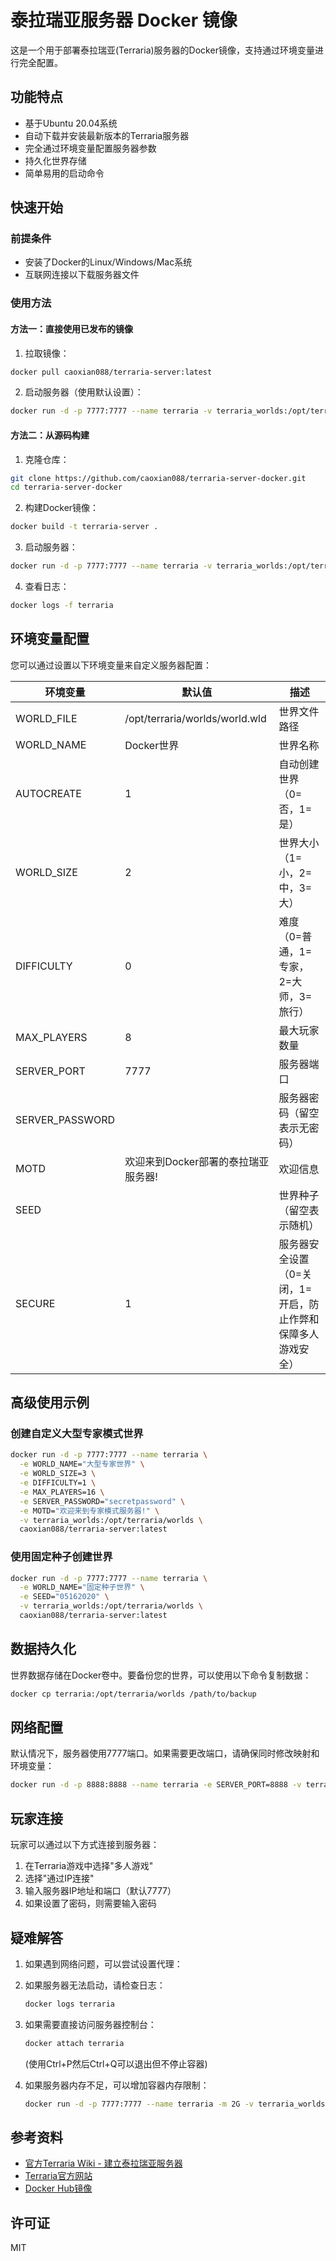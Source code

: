 # 泰拉瑞亚服务器 Docker 镜像

这是一个用于部署泰拉瑞亚(Terraria)服务器的Docker镜像，支持通过环境变量进行完全配置。

## 功能特点

- 基于Ubuntu 20.04系统
- 自动下载并安装最新版本的Terraria服务器
- 完全通过环境变量配置服务器参数
- 持久化世界存储
- 简单易用的启动命令

## 快速开始

### 前提条件

- 安装了Docker的Linux/Windows/Mac系统
- 互联网连接以下载服务器文件

### 使用方法

#### 方法一：直接使用已发布的镜像

1. 拉取镜像：
```bash
docker pull caoxian088/terraria-server:latest
```

2. 启动服务器（使用默认设置）：
```bash
docker run -d -p 7777:7777 --name terraria -v terraria_worlds:/opt/terraria/worlds caoxian088/terraria-server:latest
```

#### 方法二：从源码构建

1. 克隆仓库：
```bash
git clone https://github.com/caoxian088/terraria-server-docker.git
cd terraria-server-docker
```

2. 构建Docker镜像：
```bash
docker build -t terraria-server .
```

3. 启动服务器：
```bash
docker run -d -p 7777:7777 --name terraria -v terraria_worlds:/opt/terraria/worlds terraria-server
```

4. 查看日志：
```bash
docker logs -f terraria
```

## 环境变量配置

您可以通过设置以下环境变量来自定义服务器配置：

| 环境变量 | 默认值 | 描述 |
|-------------|-------------------|-------------|
| WORLD_FILE | /opt/terraria/worlds/world.wld | 世界文件路径 |
| WORLD_NAME | Docker世界 | 世界名称 |
| AUTOCREATE | 1 | 自动创建世界（0=否，1=是） |
| WORLD_SIZE | 2 | 世界大小（1=小，2=中，3=大） |
| DIFFICULTY | 0 | 难度（0=普通，1=专家，2=大师，3=旅行） |
| MAX_PLAYERS | 8 | 最大玩家数量 |
| SERVER_PORT | 7777 | 服务器端口 |
| SERVER_PASSWORD |  | 服务器密码（留空表示无密码） |
| MOTD | 欢迎来到Docker部署的泰拉瑞亚服务器! | 欢迎信息 |
| SEED |  | 世界种子（留空表示随机） |
| SECURE | 1 | 服务器安全设置（0=关闭，1=开启，防止作弊和保障多人游戏安全） |

## 高级使用示例

### 创建自定义大型专家模式世界

```bash
docker run -d -p 7777:7777 --name terraria \
  -e WORLD_NAME="大型专家世界" \
  -e WORLD_SIZE=3 \
  -e DIFFICULTY=1 \
  -e MAX_PLAYERS=16 \
  -e SERVER_PASSWORD="secretpassword" \
  -e MOTD="欢迎来到专家模式服务器!" \
  -v terraria_worlds:/opt/terraria/worlds \
  caoxian088/terraria-server:latest
```

### 使用固定种子创建世界

```bash
docker run -d -p 7777:7777 --name terraria \
  -e WORLD_NAME="固定种子世界" \
  -e SEED="05162020" \
  -v terraria_worlds:/opt/terraria/worlds \
  caoxian088/terraria-server:latest
```

## 数据持久化

世界数据存储在Docker卷中。要备份您的世界，可以使用以下命令复制数据：

```bash
docker cp terraria:/opt/terraria/worlds /path/to/backup
```

## 网络配置

默认情况下，服务器使用7777端口。如果需要更改端口，请确保同时修改映射和环境变量：

```bash
docker run -d -p 8888:8888 --name terraria -e SERVER_PORT=8888 -v terraria_worlds:/opt/terraria/worlds caoxian088/terraria-server:latest
```

## 玩家连接

玩家可以通过以下方式连接到服务器：

1. 在Terraria游戏中选择"多人游戏"
2. 选择"通过IP连接"
3. 输入服务器IP地址和端口（默认7777）
4. 如果设置了密码，则需要输入密码

## 疑难解答

1. 如果遇到网络问题，可以尝试设置代理：


2. 如果服务器无法启动，请检查日志：
   ```bash
   docker logs terraria
   ```

3. 如果需要直接访问服务器控制台：
   ```bash
   docker attach terraria
   ```
   (使用Ctrl+P然后Ctrl+Q可以退出但不停止容器)

4. 如果服务器内存不足，可以增加容器内存限制：
   ```bash
   docker run -d -p 7777:7777 --name terraria -m 2G -v terraria_worlds:/opt/terraria/worlds caoxian088/terraria-server:latest
   ```

## 参考资料

- [官方Terraria Wiki - 建立泰拉瑞亚服务器](https://terraria.wiki.gg/zh/wiki/Guide:建立泰拉瑞亚服务器)
- [Terraria官方网站](https://terraria.org/)
- [Docker Hub镜像](https://hub.docker.com/r/caoxian088/terraria-server)

## 许可证

MIT 